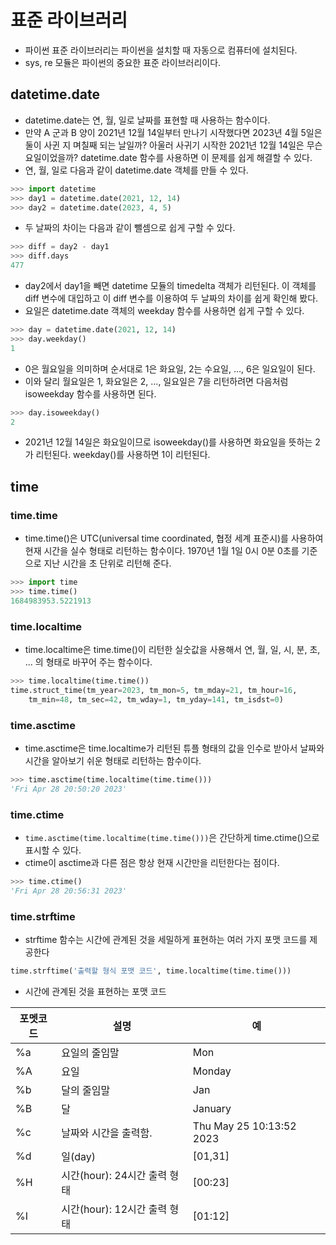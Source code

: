 # 표준 라이브러리

- 파이썬 표준 라이브러리는 파이썬을 설치할 때 자동으로 컴퓨터에 설치된다.
- sys, re 모듈은 파이썬의 중요한 표준 라이브러리이다.


## datetime.date

- datetime.date는 연, 월, 일로 날짜를 표현할 때 사용하는 함수이다.
- 만약 A 군과 B 양이 2021년 12월 14일부터 만나기 시작했다면 2023년 4월 5일은 둘이 사귄 지 며칠째 되는 날일까? 아울러 사귀기 시작한 2021년 12월 14일은 무슨 요일이었을까? datetime.date 함수를 사용하면 이 문제를 쉽게 해결할 수 있다.
- 연, 월, 일로 다음과 같이 datetime.date 객체를 만들 수 있다.

```python
>>> import datetime
>>> day1 = datetime.date(2021, 12, 14)
>>> day2 = datetime.date(2023, 4, 5)
```

- 두 날짜의 차이는 다음과 같이 뺄셈으로 쉽게 구할 수 있다.

```python
>>> diff = day2 - day1
>>> diff.days
477
```

- day2에서 day1을 빼면 datetime 모듈의 timedelta 객체가 리턴된다. 이 객체를 diff 변수에 대입하고 이 diff 변수를 이용하여 두 날짜의 차이를 쉽게 확인해 봤다.
- 요일은 datetime.date 객체의 weekday 함수를 사용하면 쉽게 구할 수 있다.

```python
>>> day = datetime.date(2021, 12, 14)
>>> day.weekday()
1
```

- 0은 월요일을 의미하며 순서대로 1은 화요일, 2는 수요일, …, 6은 일요일이 된다. 
- 이와 달리 월요일은 1, 화요일은 2, …, 일요일은 7을 리턴하려면 다음처럼 isoweekday 함수를 사용하면 된다.

```python
>>> day.isoweekday()
2
```

- 2021년 12월 14일은 화요일이므로 isoweekday()를 사용하면 화요일을 뜻하는 2가 리턴된다. weekday()를 사용하면 1이 리턴된다.

## time

### time.time

- time.time()은 UTC(universal time coordinated, 협정 세계 표준시)를 사용하여 현재 시간을 실수 형태로 리턴하는 함수이다. 1970년 1월 1일 0시 0분 0초를 기준으로 지난 시간을 초 단위로 리턴해 준다.

```python
>>> import time
>>> time.time()
1684983953.5221913
```

### time.localtime

- time.localtime은 time.time()이 리턴한 실숫값을 사용해서 연, 월, 일, 시, 분, 초, ... 의 형태로 바꾸어 주는 함수이다.


```python
>>> time.localtime(time.time())
time.struct_time(tm_year=2023, tm_mon=5, tm_mday=21, tm_hour=16,
    tm_min=48, tm_sec=42, tm_wday=1, tm_yday=141, tm_isdst=0)
```

### time.asctime

- time.asctime은 time.localtime가 리턴된 튜플 형태의 값을 인수로 받아서 날짜와 시간을 알아보기 쉬운 형태로 리턴하는 함수이다.

```python
>>> time.asctime(time.localtime(time.time()))
'Fri Apr 28 20:50:20 2023'
```

### time.ctime

- <code>time.asctime(time.localtime(time.time()))</code>은 간단하게 time.ctime()으로 표시할 수 있다.
- ctime이 asctime과 다른 점은 항상 현재 시간만을 리턴한다는 점이다.

```python
>>> time.ctime()
'Fri Apr 28 20:56:31 2023'
```

### time.strftime

- strftime 함수는 시간에 관계된 것을 세밀하게 표현하는 여러 가지 포맷 코드를 제공한다

```python
time.strftime('출력할 형식 포맷 코드', time.localtime(time.time()))
```

- 시간에 관계된 것을 표현하는 포맷 코드

|포멧코드|설명| 예                        |
|---|----|--------------------------|
|%a|요일의 줄임말| Mon                      |
|%A|요일| Monday                   |
|%b|달의 줄임말| Jan                      |
|%B|달| January                  |
|%c|날짜와 시간을 출력함.| Thu May 25 10:13:52 2023 |
|%d|일(day)| \[01,31\]                |
|%H|시간(hour): 24시간 출력 형태|\[00:23\]|
|%I|시간(hour): 12시간 출력 형태|\[01:12\]|
